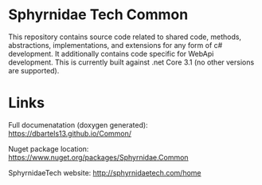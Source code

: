 # Sphyrnidae Tech Common
This repository contains source code related to shared code, methods, abstractions, implementations, and extensions
for any form of c# development.
It additionally contains code specific for WebApi development.
This is currently built against .net Core 3.1 (no other versions are supported).

# Links
Full documenatation (doxygen generated): https://dbartels13.github.io/Common/

Nuget package location: https://www.nuget.org/packages/Sphyrnidae.Common

SphyrnidaeTech website: http://sphyrnidaetech.com/home



